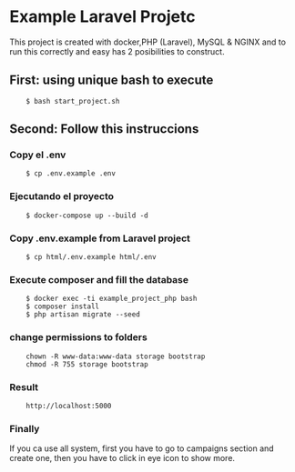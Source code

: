 # Example Laravel Projetc

This project is created with docker,PHP (Laravel), MySQL & NGINX and to run this correctly and easy has 2 posibilities to construct.

## First: using unique bash to execute
```
    $ bash start_project.sh
```

## Second: Follow this instruccions

### Copy el .env
```
    $ cp .env.example .env
```

### Ejecutando el proyecto
```
    $ docker-compose up --build -d
```

### Copy .env.example from Laravel project
```
    $ cp html/.env.example html/.env
```

### Execute composer and fill the database
```
    $ docker exec -ti example_project_php bash
    $ composer install
    $ php artisan migrate --seed
```

### change permissions to folders
```
    chown -R www-data:www-data storage bootstrap
    chmod -R 755 storage bootstrap
```

### Result
```
    http://localhost:5000
```

### Finally 
If you ca use all system, first you have to go to campaigns section and create one, then you have to click in eye icon to show more.